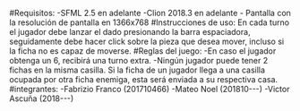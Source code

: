 #Requisitos:
    -SFML 2.5 en adelante
    -Clion 2018.3 en adelante
    - Pantalla con la resolución de pantalla en 1366x768
#Instrucciones de uso:
En cada turno el jugador debe lanzar el dado presionando la barra espaciadora, seguidamente debe hacer click sobre la pieza que desea mover, incluso si la ficha no es capaz de moverse.
#Reglas del juego:
    -En caso el jugador obtenga un 6, recibirá una turno extra.
    -Ningún jugador puede tener 2 fichas en la misma casilla. Si la ficha de un jugador llega a una casilla ocupada por otra ficha enemiga, esta será enviada a su respectiva casa.
#integrantes:
    -Fabrizio Franco (201710466)
    -Mateo Noel (201810---)
    -Victor Ascuña (2018---)

